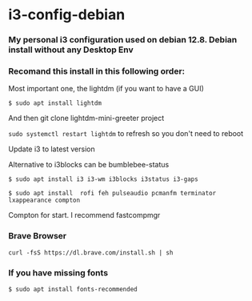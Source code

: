 # i3-config-debian

### My personal i3 configuration used on debian 12.8. Debian install without any Desktop Env
### Recomand this install in this following order:

Most important one, the lightdm (if you want to have a GUI)

```
$ sudo apt install lightdm 
```
And then git clone lightdm-mini-greeter project

```sudo systemctl restart lightdm``` to refresh so you don't need to reboot

Update i3 to latest version

Alternative to i3blocks can be bumblebee-status


```$ sudo apt install i3 i3-wm i3blocks i3status i3-gaps```

```$ sudo apt install  rofi feh pulseaudio pcmanfm terminator lxappearance compton```

Compton for start. I recommend fastcompmgr

### Brave Browser
```curl -fsS https://dl.brave.com/install.sh | sh```

### If you have missing fonts 
```$ sudo apt install fonts-recommended```

